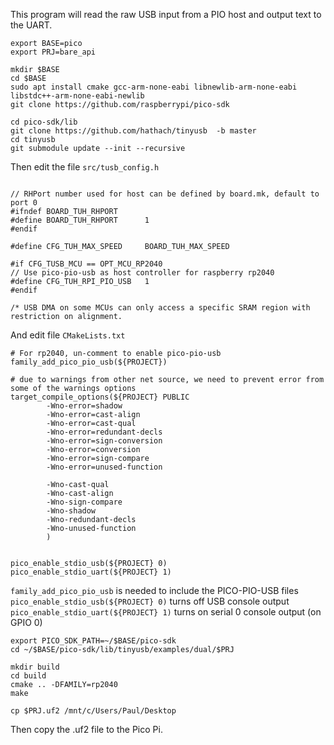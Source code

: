 This program will read the raw USB input from a PIO host and output text to the UART.   


```
export BASE=pico
export PRJ=bare_api

mkdir $BASE
cd $BASE
sudo apt install cmake gcc-arm-none-eabi libnewlib-arm-none-eabi libstdc++-arm-none-eabi-newlib
git clone https://github.com/raspberrypi/pico-sdk

cd pico-sdk/lib
git clone https://github.com/hathach/tinyusb  -b master
cd tinyusb
git submodule update --init --recursive
```

Then edit the file ```src/tusb_config.h```

```

// RHPort number used for host can be defined by board.mk, default to port 0
#ifndef BOARD_TUH_RHPORT
#define BOARD_TUH_RHPORT      1
#endif

#define CFG_TUH_MAX_SPEED     BOARD_TUH_MAX_SPEED

#if CFG_TUSB_MCU == OPT_MCU_RP2040
// Use pico-pio-usb as host controller for raspberry rp2040
#define CFG_TUH_RPI_PIO_USB   1
#endif

/* USB DMA on some MCUs can only access a specific SRAM region with restriction on alignment.
```

And edit file ```CMakeLists.txt```   

```
# For rp2040, un-comment to enable pico-pio-usb
family_add_pico_pio_usb(${PROJECT})

# due to warnings from other net source, we need to prevent error from some of the warnings options
target_compile_options(${PROJECT} PUBLIC
        -Wno-error=shadow
        -Wno-error=cast-align
        -Wno-error=cast-qual
        -Wno-error=redundant-decls
        -Wno-error=sign-conversion
        -Wno-error=conversion
        -Wno-error=sign-compare
        -Wno-error=unused-function

        -Wno-cast-qual
        -Wno-cast-align
        -Wno-sign-compare
        -Wno-shadow
        -Wno-redundant-decls
        -Wno-unused-function
        )


pico_enable_stdio_usb(${PROJECT} 0)
pico_enable_stdio_uart(${PROJECT} 1)
```

```family_add_pico_pio_usb``` is needed to include the PICO-PIO-USB files   
```pico_enable_stdio_usb(${PROJECT} 0)``` turns off USB console output   
```pico_enable_stdio_uart(${PROJECT} 1)``` turns on serial 0 console output (on GPIO 0)   

```
export PICO_SDK_PATH=~/$BASE/pico-sdk
cd ~/$BASE/pico-sdk/lib/tinyusb/examples/dual/$PRJ

mkdir build
cd build
cmake .. -DFAMILY=rp2040
make

cp $PRJ.uf2 /mnt/c/Users/Paul/Desktop
```

Then copy the .uf2 file to the Pico Pi.
